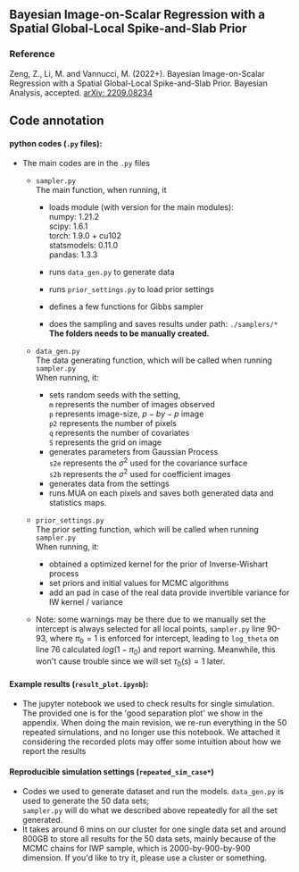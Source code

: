 ## Bayesian Image-on-Scalar Regression with a Spatial Global-Local Spike-and-Slab Prior
### Reference  
Zeng, Z., Li, M. and Vannucci, M. (2022+). Bayesian Image-on-Scalar Regression with a Spatial Global-Local Spike-and-Slab Prior. Bayesian Analysis, accepted. [arXiv: 2209.08234](https://arxiv.org/abs/2209.08234)

## Code annotation 

#### python codes (`.py` files):

- The main codes are in the `.py` files

  - `sampler.py`  
    The main function, when running, it  
    - loads module (with version for the main modules):  
      numpy: 1.21.2  
      scipy: 1.6.1  
      torch: 1.9.0 + cu102  
      statsmodels: 0.11.0  
      pandas: 1.3.3  

    - runs `data_gen.py` to generate data   
    - runs `prior_settings.py` to load prior settings  
    - defines a few functions for Gibbs sampler  
    - does the sampling and saves results under path: `./samplers/*`  
      **The folders needs to be manually created.**  
  - `data_gen.py`  
    The data generating function, which will be called when running `sampler.py`  
    When running, it:  
    - sets random seeds with the setting,  
      `m` represents the number of images observed  
      `p` represents image-size, $p-by-p$ image  
      `p2` represents the number of pixels  
      `q` represents the number of covariates  
      `S` represents the grid on image  
    - generates parameters from Gaussian Process  
      `s2e` represents the $\sigma^2$ used for the covariance surface  
      `s2b` represents the $\sigma^2$ used for coefficient images  
    - generates data from the settings  
    - runs MUA on each pixels and saves both generated data and statistics maps.  
  - `prior_settings.py`  
    The prior setting function, which will be called when running `sampler.py`  
    When running, it:  
    - obtained a optimized kernel for the prior of Inverse-Wishart process  
    - set priors and initial values for MCMC algorithms  
    - add an pad in case of the real data provide invertible variance for IW kernel / variance  


  - Note: some warnings may be there due to we manually set the intercept is always selected for all local points, `sampler.py` line 90-93, where $\pi_0 = 1$ is enforced for intercept, leading to `log_theta` on line 76 calculated $log(1-\pi_0)$ and report warning. Meanwhile, this won't cause trouble since we will set $\tau_0(s) = 1$ later. 

#### Example results (`result_plot.ipynb`):

- The jupyter notebook we used to check results for single simulation. The provided one is for the 'good separation plot' we show in the appendix. When doing the main revision, we re-run everything in the 50 repeated simulations, and no longer use this notebook.
  We attached it considering the recorded plots may offer some intuition about how we report the results

#### Reproducible simulation settings (`repeated_sim_case*`)

- Codes we used to generate dataset and run the models. `data_gen.py` is used to generate the 50 data sets;  
  `sampler.py` will do what we described above repeatedly for all the set generated.
- It takes around 6 mins on our cluster for one single data set and around 800GB to store all results for the 50 data sets, mainly because of the MCMC chains for IWP sample, which is 2000-by-900-by-900 dimension. If you'd like to try it, please use a cluster or something.

